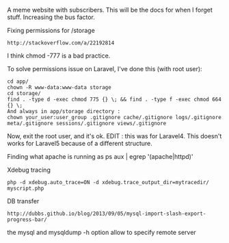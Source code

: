 A meme website with subscribers.
This will be the docs for when I forget stuff.
Increasing the bus factor.

Fixing permissions for /storage

    http://stackoverflow.com/a/22192814

I think chmod -777 is a bad practice.

To solve permissions issue on Laravel, I've done this (with root user):

    cd app/
    chown -R www-data:www-data storage
    cd storage/
    find . -type d -exec chmod 775 {} \; && find . -type f -exec chmod 664 {} \;
    And always in app/storage directory :
    chown your_user:user_group .gitignore cache/.gitignore logs/.gitignore meta/.gitignore sessions/.gitignore views/.gitignore

Now, exit the root user, and it's ok.
EDIT : this was for Laravel4. This doesn't works for Laravel5 because of a different structure.


Finding what apache is running as
    ps aux | egrep '(apache|httpd)'

Xdebug tracing

    php -d xdebug.auto_trace=ON -d xdebug.trace_output_dir=mytracedir/ myscript.php

DB transfer

    http://dubbs.github.io/blog/2013/09/05/mysql-import-slash-export-progress-bar/

the mysql and mysqldump -h option allow to specify remote server
